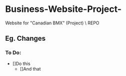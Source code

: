 # Business-Website-Project-
Website for "Canadian BMX" (Project) \\ REPO

## Eg. Changes


### To Do:
- []Do this
  - []And that
